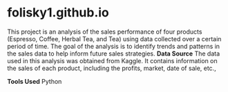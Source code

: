 # folisky1.github.io
This project is an analysis of the sales performance of four products (Espresso, Coffee, Herbal Tea, and Tea) using data collected over a certain period of time. The goal of the analysis is to identify trends and patterns in the sales data to help inform future sales strategies.
**Data Source**
The data used in this analysis was obtained from Kaggle. It contains information on the sales of each product, including the profits, market, date of sale, etc.,

**Tools Used**
Python








